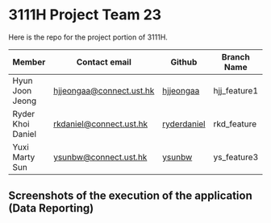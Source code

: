 # 3111H Project Team 23
Here is the repo for the project portion of 3111H.

| Member            	| Contact email                         	| Github                                        	| Branch Name 	| Tasks 	|
|-------------------	|---------------------------------------	|-----------------------------------------------	|-------------	|-------	|
| Hyun Joon Jeong   	| hjjeongaa@connect.ust.hk 	              | [hjjeongaa](https://github.com/hjjeongaa)     	| hjj_feature1 	| 2,4   	|
| Ryder Khoi Daniel 	| rkdaniel@connect.ust.hk                	| [ryderdaniel](https://github.com/ryderdaniel) 	| rkd_feature 	| 1,5   	|
| Yuxi Marty Sun    	| ysunbw@connect.ust.hk                 	| [ysunbw](https://github.com/ysunbw)           	| ys_feature3 	| 3,6   	|

## Screenshots of the execution of the application (Data Reporting)

